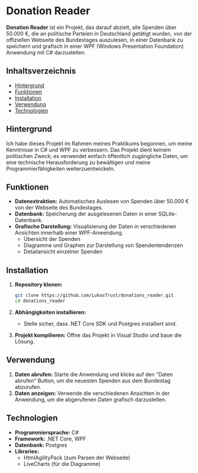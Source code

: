 # Donation Reader

**Donation Reader** ist ein Projekt, das darauf abzielt, alle Spenden über 50.000 €, die an politische Parteien in Deutschland getätigt wurden, von der offiziellen Webseite des Bundestages auszulesen, in einer Datenbank zu speichern und grafisch in einer WPF (Windows Presentation Foundation) Anwendung mit C# darzustellen. 

## Inhaltsverzeichnis
- [Hintergrund](#hintergrund)
- [Funktionen](#funktionen)
- [Installation](#installation)
- [Verwendung](#verwendung)
- [Technologien](#technologien)

## Hintergrund
Ich habe dieses Projekt im Rahmen meines Praktikums begonnen, um meine Kenntnisse in C# und WPF zu verbessern. Das Projekt dient keinem politischen Zweck; es verwendet einfach öffentlich zugängliche Daten, um eine technische Herausforderung zu bewältigen und meine Programmierfähigkeiten weiterzuentwickeln.

## Funktionen
- **Datenextraktion:** Automatisches Auslesen von Spenden über 50.000 € von der Webseite des Bundestages.
- **Datenbank:** Speicherung der ausgelesenen Daten in einer SQLite-Datenbank.
- **Grafische Darstellung:** Visualisierung der Daten in verschiedenen Ansichten innerhalb einer WPF-Anwendung.
    - Übersicht der Spenden
    - Diagramme und Graphen zur Darstellung von Spendentendenzen
    - Detailansicht einzelner Spenden

## Installation
1. **Repository klonen:**
    ```bash
    git clone https://github.com/LukasTrust/donations_reader.git
    cd donations_reader
    ```

2. **Abhängigkeiten installieren:**
    - Stelle sicher, dass .NET Core SDK und Postgres installiert sind.

3. **Projekt kompilieren:**
    Öffne das Projekt in Visual Studio und baue die Lösung.

## Verwendung
1. **Daten abrufen:** Starte die Anwendung und klicke auf den "Daten abrufen" Button, um die neuesten Spenden aus dem Bundestag abzurufen.
2. **Daten anzeigen:** Verwende die verschiedenen Ansichten in der Anwendung, um die abgerufenen Daten grafisch darzustellen.

## Technologien
- **Programmiersprache:** C#
- **Framework:** .NET Core, WPF
- **Datenbank:** Postgres
- **Libraries:** 
    - HtmlAgilityPack (zum Parsen der Webseite)
    - LiveCharts (für die Diagramme)
